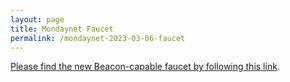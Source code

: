 ```yaml
---
layout: page
title: Mondaynet Faucet
permalink: /mondaynet-2023-03-06-faucet
---
```


[Please find the new Beacon-capable faucet by following this link](https://faucet.mondaynet-2023-03-06.teztnets.xyz).
